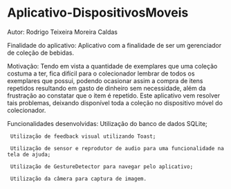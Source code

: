 Aplicativo-DispositivosMoveis
=========

Autor:
	Rodrigo Teixeira Moreira Caldas

Finalidade do aplicativo: 
	Aplicativo com a finalidade de ser um gerenciador de coleção de bebidas.
	
Motivação: 
	Tendo em vista a quantidade de exemplares que uma coleção costuma a ter, 
	fica difícil para o colecionador lembrar de todos os exemplares que possui, 
	podendo ocasionar assim a compra de itens repetidos resultando em gasto de dinheiro sem necessidade, 
	além da frustração ao constatar que o item é repetido. Este aplicativo vem resolver tais problemas, 
	deixando disponível toda a coleção no dispositivo móvel do colecionador.
	
Funcionalidades desenvolvidas:
	 Utilização do banco de dados SQLite;
	 
	 Utilização de feedback visual utilizando Toast;
	 
	 Utilização de sensor e reprodutor de audio para uma funcionalidade na tela de ajuda;
	 
	 Utilização de GestureDetector para navegar pelo aplicativo;
	 
	 Utilização da câmera para captura de imagem.